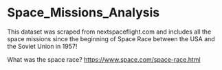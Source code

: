 # Space_Missions_Analysis

This dataset was scraped from nextspaceflight.com and includes all the space missions since the beginning of Space Race between the USA and the Soviet Union in 1957!

What was the space race?
https://www.space.com/space-race.html
